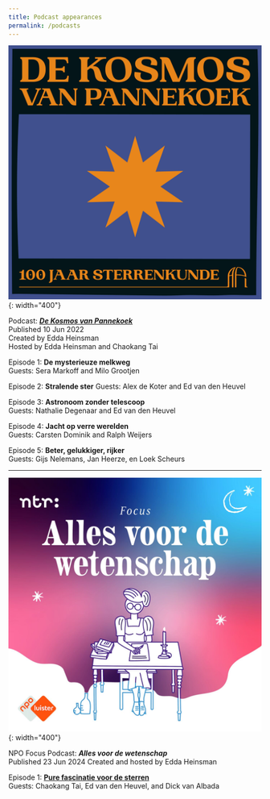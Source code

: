```yaml
---
title: Podcast appearances
permalink: /podcasts
---
```

![Logo of the podcast _De Kosmos van Pannekoek_](images/kosmos.jpg){: width="400"}

Podcast: [_**De Kosmos van Pannekoek**_](https://api.uva.nl/nl/over-ons/geschiedenis/podcast-de-kosmos-van-pannekoek/podcast.html)  
Published 10 Jun 2022  
Created by Edda Heinsman  
Hosted by Edda Heinsman and Chaokang Tai  

Episode 1: **De mysterieuze melkweg**  
Guests: Sera Markoff and Milo Grootjen

Episode 2: **Stralende ster**
Guests: Alex de Koter and Ed van den Heuvel

Episode 3: **Astronoom zonder telescoop**  
Guests: Nathalie Degenaar and Ed van den Heuvel

Episode 4: **Jacht op verre werelden**  
Guests: Carsten Dominik and Ralph Weijers

Episode 5: **Beter, gelukkiger, rijker**  
Guests: Gijs Nelemans, Jan Heerze, en Loek Scheurs 

------

![Logo of the podcast _Alles voor de Wetenschap_](images/alles_voor_de_wetenschap.jpg){: width="400"}

NPO Focus Podcast: _**Alles voor de wetenschap**_  
Published 23 Jun 2024
Created and hosted by Edda Heinsman

Episode 1: [**Pure fascinatie voor de sterren**](https://npo.nl/luister/podcasts/101-focus-wetenschap/109625)  
Guests: Chaokang Tai, Ed van den Heuvel, and Dick van Albada

